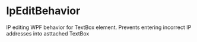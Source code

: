 # IpEditBehavior
IP editing WPF behavior for TextBox element.
Prevents entering incorrect IP addresses into asttached TextBox
